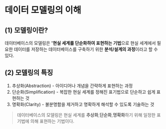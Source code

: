 # 데이터 모델링의 이해
## (1) 모델링이란?
데이터베이스의 모델링은 **'현실 세계를 단순화하여 표현하는 기법**으로 현실 세계에서 필요한 데이터를 저장하는 데이터베이스를 구축하기 위한 **분석/설계의 과정**이라고 할 수 있다.
## (2) 모델링의 특징
1. 추상화(Abstraction) - 아이디어나 개념을 간략하게 표현하는 과정
2. 단순화(Simplification) - 복잡한 현실 세계를 정해진 표기법으로 단순하고 쉽게 표현하는 것
3. 명확화(Clarity) - 불분명함을 제거하고 명확하게 해석할 수 있도록 기술하는 것
> 데이터베이스의 모델링은 현실 세계를 **추상화**,**단순화**,**명확화**하기 위해 일정한 표기법에 의해 표현하는 기법이다.